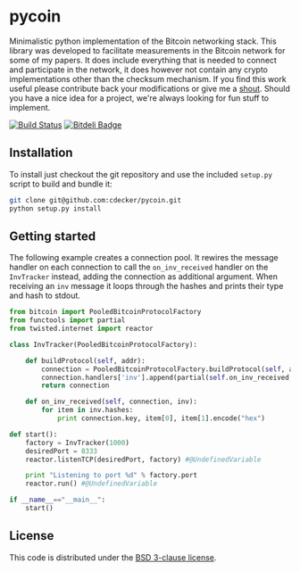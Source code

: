 
pycoin
======

Minimalistic python implementation of the Bitcoin networking
stack. This library was developed to facilitate measurements in the
Bitcoin network for some of my papers. It does include everything that
is needed to connect and participate in the network, it does however
not contain any crypto implementations other than the checksum
mechanism. If you find this work useful please contribute back your
modifications or give me a
[shout](http://www.disco.ethz.ch/members/cdecker.html). Should you
have a nice idea for a project, we're always looking for fun stuff to
implement.

[![Build Status](https://travis-ci.org/cdecker/pycoin.png?branch=master)](https://travis-ci.org/cdecker/pycoin)
[![Bitdeli Badge](https://d2weczhvl823v0.cloudfront.net/cdecker/pycoin/trend.png)](https://bitdeli.com/free "Bitdeli Badge")


Installation
------------

To install just checkout the git repository and use the included
`setup.py` script to build and bundle it:

```bash
git clone git@github.com:cdecker/pycoin.git
python setup.py install
```

Getting started
---------------

The following example creates a connection pool. It rewires the
message handler on each connection to call the `on_inv_received`
handler on the `InvTracker` instead, adding the connection as
additional argument. When receiving an `inv` message it loops through
the hashes and prints their type and hash to stdout.

```python
from bitcoin import PooledBitcoinProtocolFactory
from functools import partial
from twisted.internet import reactor

class InvTracker(PooledBitcoinProtocolFactory):

    def buildProtocol(self, addr):
        connection = PooledBitcoinProtocolFactory.buildProtocol(self, addr)
        connection.handlers['inv'].append(partial(self.on_inv_received, connection))
        return connection

    def on_inv_received(self, connection, inv):
        for item in inv.hashes:
            print connection.key, item[0], item[1].encode("hex")

def start():
    factory = InvTracker(1000)
    desiredPort = 8333
    reactor.listenTCP(desiredPort, factory) #@UndefinedVariable

    print "Listening to port %d" % factory.port
    reactor.run() #@UndefinedVariable

if __name__=="__main__":
    start()
```

License
-------
This code is distributed under the [BSD 3-clause license](http://en.wikipedia.org/wiki/BSD_licenses#3-clause_license_.28.22Revised_BSD_License.22.2C_.22New_BSD_License.22.2C_or_.22Modified_BSD_License.22.29).
